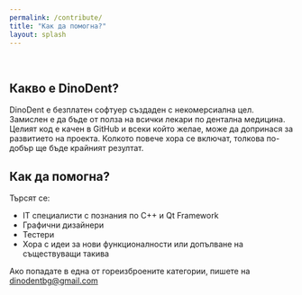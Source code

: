 ```yaml
---
permalink: /contribute/
title: "Как да помогна?"
layout: splash
---
```

<br>

## Какво е DinoDent?

DinoDent е безплатен софтуер създаден с некомерсиална цел. Замислен е да бъде от полза на всички лекари по дентална медицина. Целият код е качен в GitHub и всеки който желае, може да допринася за развитието на проекта. Колкото повече хора се включат, толкова по-добър ще бъде крайният резултат.

## Как да помогна?

Търсят се:
- IT специалисти с познания по С++ и Qt Framework
- Графични дизайнери
- Тестери
- Хора с идеи за нови функционалности или допълване на съществуващи такива

Ако попадате в една от гореизброените категории, пишете на dinodentbg@gmail.com